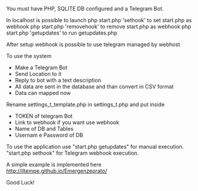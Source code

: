 You must have PHP, SQLITE DB configured and a Telegram Bot.

In localhost is possible to launch
php start.php 'sethook' to set start.php as webhook
php start.php 'removehook' to remove start.php as webhook
php start.php 'getupdates' to run getupdates.php

After setup webhook is possible to use telegram managed by webhost

To use the system
- Make a Telegram Bot
- Send Location to it
- Reply to bot with a text description
- All data are sent in the database and than convert in CSV format
- Data can mapped now

Rename settings_t_template.php in settings_t.php and put inside

- TOKEN of telegram Bot
- Link to webhook if you want use webhook
- Name of DB and Tables
- Usernam e Password of DB


To use the application use "start.php getupdates" for manual execution. "start.php sethook" for Telegram webhook execution.

A simple example is implemented here http://iltempe.github.io/Emergenzeprato/

Good Luck!
